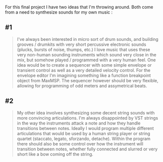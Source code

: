 For this final project I have two ideas that I'm throwing around. Both come from a need to synthesize sounds for my own music :

## #1
> I've always been interested in micro sort of drum sounds, and building grooves / drumkits with very short percussive electronic sounds (plucks, bursts of noise, thumps, etc.) I love music that uses these very non-human sounding instruments which sound very close in the mix, but somehow played / programmed with a very human feel. One idea would be to create a sequencer with some simple envelope or transient control as well as a very detailed velocity control. For the envelope editor I'm imagining something like a function breakpoint object from MaxMSP. The sequencer however should be very flexible, allowing for programming of odd meters and assymetrical beats.
## #2
> My other idea involves synthesizing some decent string sounds with more convincing articulations. I'm always disappointed by VST strings in the way the instruments attack a note and how they handle transitions between notes. Ideally I would program multiple different articulations that would be used by a human string player or string quartet (staccato, legato, sforzando, detache). Within the program there should also be some control over how the instrument will transition between notes, whether fully connected and slurred or very short like a bow coming off the string. 
